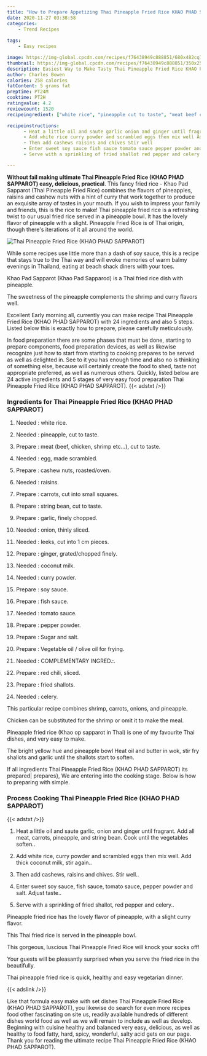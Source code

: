 ```yaml
---
title: "How to Prepare Appetizing Thai Pineapple Fried Rice KHAO PHAD SAPPAROT"
date: 2020-11-27 03:38:58
categories:
    - Trend Recipes
    
tags:
    - Easy recipes

image: https://img-global.cpcdn.com/recipes/f76438949c888851/680x482cq70/thai-pineapple-fried-rice-khao-phad-sapparot-recipe-main-photo.jpg
thumbnail: https://img-global.cpcdn.com/recipes/f76438949c888851/350x250cq70/thai-pineapple-fried-rice-khao-phad-sapparot-recipe-main-photo.jpg
description: Easiest Way to Make Tasty Thai Pineapple Fried Rice KHAO PHAD SAPPAROT with 24 ingredients and 5 stages of easy cooking.
author: Charles Bowen
calories: 258 calories
fatContent: 5 grams fat
preptime: PT24M
cooktime: PT2H
ratingvalue: 4.2
reviewcount: 1520
recipeingredient: ["white rice", "pineapple cut to taste", "meat beef chicken shrimp etc cut to taste", "egg made scrambled", "cashew nuts roastedoven", "raisins", "carrots cut into small squares", "string bean cut to taste", "garlic finely chopped", "onion thinly sliced", "leeks cut into 1 cm pieces", "ginger gratedchopped finely", "coconut milk", "curry powder", "soy sauce", "fish sauce", "tomato sauce", "pepper powder", "Sugar and salt", "Vegetable oil  olive oil for frying", "COMPLEMENTARY INGRED", "red chili sliced", "fried shallots", "celery"]

recipeinstructions: 
      - Heat a little oil and saute garlic onion and ginger until fragrant Add all meat carrots pineapple and string bean Cook until the vegetables soften 
      - Add white rice curry powder and scrambled eggs then mix well Add thick coconut milk stir again 
      - Then add cashews raisins and chives Stir well 
      - Enter sweet soy sauce fish sauce tomato sauce pepper powder and salt Adjust taste 
      - Serve with a sprinkling of fried shallot red pepper and celery

---
```




**Without fail making ultimate Thai Pineapple Fried Rice (KHAO PHAD SAPPAROT) easy, delicious, practical**. This fancy fried rice - Khao Pad Sapparot (Thai Pineapple Fried Rice) combines the flavors of pineapples, raisins and cashew nuts with a hint of curry that work together to produce an exquisite array of tastes in your mouth. If you wish to impress your family and friends, this is the rice to make! Thai pineapple fried rice is a refreshing twist to our usual fried rice served in a pineapple bowl. It has the lovely flavor of pineapple with a slight. Pineapple Fried Rice is of Thai origin, though there&#39;s iterations of it all around the world.


![Thai Pineapple Fried Rice (KHAO PHAD SAPPAROT)](https://img-global.cpcdn.com/recipes/f76438949c888851/680x482cq70/thai-pineapple-fried-rice-khao-phad-sapparot-recipe-main-photo.jpg "Thai Pineapple Fried Rice (KHAO PHAD SAPPAROT)")



While some recipes use little more than a dash of soy sauce, this is a recipe that stays true to the Thai way and will evoke memories of warm balmy evenings in Thailand, eating at beach shack diners with your toes.

Khao Pad Sapparot (Khao Pad Sapparod) is a Thai fried rice dish with pineapple.

The sweetness of the pineapple complements the shrimp and curry flavors well.


Excellent Early morning all, currently you can make recipe Thai Pineapple Fried Rice (KHAO PHAD SAPPAROT) with 24 ingredients and also 5 steps. Listed below this is exactly how to prepare, please carefully meticulously.

In food preparation there are some phases that must be done, starting to prepare components, food preparation devices, as well as likewise recognize just how to start from starting to cooking prepares to be served as well as delighted in. See to it you has enough time and also no is thinking of something else, because will certainly create the food to shed, taste not appropriate preferred, as well as numerous others. Quickly, listed below are 24 active ingredients and 5 stages of very easy food preparation Thai Pineapple Fried Rice (KHAO PHAD SAPPAROT).
{{< adstxt />}}

### Ingredients for Thai Pineapple Fried Rice (KHAO PHAD SAPPAROT)


1. Needed  : white rice.

1. Needed  : pineapple, cut to taste.

1. Prepare  : meat (beef, chicken, shrimp etc...), cut to taste.

1. Needed  : egg, made scrambled.

1. Prepare  : cashew nuts, roasted/oven.

1. Needed  : raisins.

1. Prepare  : carrots, cut into small squares.

1. Prepare  : string bean, cut to taste.

1. Prepare  : garlic, finely chopped.

1. Needed  : onion, thinly sliced.

1. Needed  : leeks, cut into 1 cm pieces.

1. Prepare  : ginger, grated/chopped finely.

1. Needed  : coconut milk.

1. Needed  : curry powder.

1. Prepare  : soy sauce.

1. Prepare  : fish sauce.

1. Needed  : tomato sauce.

1. Prepare  : pepper powder.

1. Prepare  : Sugar and salt.

1. Prepare  : Vegetable oil / olive oil for frying.

1. Needed  : COMPLEMENTARY INGRED.:.

1. Prepare  : red chili, sliced.

1. Prepare  : fried shallots.

1. Needed  : celery.


This particular recipe combines shrimp, carrots, onions, and pineapple.

Chicken can be substituted for the shrimp or omit it to make the meal.

Pineapple fried rice (Khao op sapparot in Thai) is one of my favourite Thai dishes, and very easy to make.

The bright yellow hue and pineapple bowl Heat oil and butter in wok, stir fry shallots and garlic until the shallots start to soften.


If all ingredients Thai Pineapple Fried Rice (KHAO PHAD SAPPAROT) its prepared| prepares}, We are entering into the cooking stage. Below is how to preparing with simple.

### Process Cooking Thai Pineapple Fried Rice (KHAO PHAD SAPPAROT)

{{< adstxt />}}


1. Heat a little oil and saute garlic, onion and ginger until fragrant. Add all meat, carrots, pineapple, and string bean. Cook until the vegetables soften..



1. Add white rice, curry powder and scrambled eggs then mix well. Add thick coconut milk, stir again..



1. Then add cashews, raisins and chives. Stir well..



1. Enter sweet soy sauce, fish sauce, tomato sauce, pepper powder and salt. Adjust taste..



1. Serve with a sprinkling of fried shallot, red pepper and celery..




Pineapple fried rice has the lovely flavor of pineapple, with a slight curry flavor.

This Thai fried rice is served in the pineapple bowl.

This gorgeous, luscious Thai Pineapple Fried Rice will knock your socks off!

Your guests will be pleasantly surprised when you serve the fried rice in the beautifully.

Thai pineapple fried rice is quick, healthy and easy vegetarian dinner.


{{< adslink />}}

Like that formula easy make with set dishes Thai Pineapple Fried Rice (KHAO PHAD SAPPAROT), you likewise do search for even more recipes food other fascinating on site us, readily available hundreds of different dishes world food as well as we will remain to include as well as develop. Beginning with cuisine healthy and balanced very easy, delicious, as well as healthy to food fatty, hard, spicy, wonderful, salty acid gets on our page. Thank you for reading the ultimate recipe Thai Pineapple Fried Rice (KHAO PHAD SAPPAROT).
